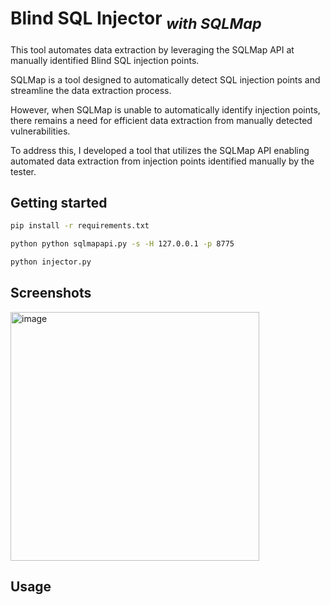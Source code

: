 # Blind SQL Injector <sub>*with SQLMap*</sub>
This tool automates data extraction by leveraging the SQLMap API at manually identified Blind SQL injection points.

SQLMap is a tool designed to automatically detect SQL injection points and streamline the data extraction process. 

However, when SQLMap is unable to automatically identify injection points, there remains a need for efficient data extraction from manually detected vulnerabilities.

To address this, I developed a tool that utilizes the SQLMap API enabling automated data extraction from injection points identified manually by the tester.

## Getting started
```bash
pip install -r requirements.txt

python python sqlmapapi.py -s -H 127.0.0.1 -p 8775

python injector.py
```

## Screenshots
<img width="398" alt="image" src="https://github.com/user-attachments/assets/2e0a9b43-8599-40de-9c7c-1201b48b4d66">

## Usage
